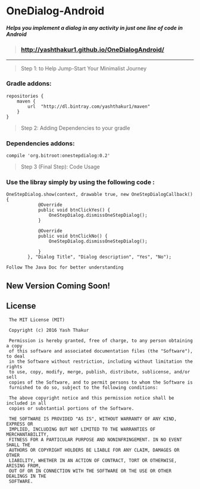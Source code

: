 # OneDialog-Android
##### Helps you implement a dialog in any activity in just one line of code in Android
> ### http://yashthakur1.github.io/OneDialogAndroid/ 

 ***
 
> Step 1: to Help Jump-Start Your Minimalist Journey

### Gradle addons:
```
repositories {
    maven {
        url  "http://dl.bintray.com/yashthakur1/maven"
    }
}
```
> Step 2: Adding Dependencies to your gradle

### Dependencies addons:
```
compile 'org.bitroot:onestepdialog:0.2'
```


> Step 3 (Final Step): Code Usage

### Use the libray simply by using the following code :
```
OneStepDialog.show(context, drawable true, new OneStepDialogCallback() {
            @Override
            public void btnClickYes() {
                OneStepDialog.dismissOneStepDialog();
            }

            @Override
            public void btnClickNo() {
                OneStepDialog.dismissOneStepDialog();

            }
        }, "Dialog Title", "Dialog description", "Yes", "No");
```
`Follow The Java Doc for better understanding`

## New Version Coming Soon!

## License

```	
 The MIT License (MIT)

 Copyright (c) 2016 Yash Thakur

 Permission is hereby granted, free of charge, to any person obtaining a copy
 of this software and associated documentation files (the "Software"), to deal
 in the Software without restriction, including without limitation the rights
 to use, copy, modify, merge, publish, distribute, sublicense, and/or sell
 copies of the Software, and to permit persons to whom the Software is
 furnished to do so, subject to the following conditions:

 The above copyright notice and this permission notice shall be included in all
 copies or substantial portions of the Software.

 THE SOFTWARE IS PROVIDED "AS IS", WITHOUT WARRANTY OF ANY KIND, EXPRESS OR
 IMPLIED, INCLUDING BUT NOT LIMITED TO THE WARRANTIES OF MERCHANTABILITY,
 FITNESS FOR A PARTICULAR PURPOSE AND NONINFRINGEMENT. IN NO EVENT SHALL THE
 AUTHORS OR COPYRIGHT HOLDERS BE LIABLE FOR ANY CLAIM, DAMAGES OR OTHER
 LIABILITY, WHETHER IN AN ACTION OF CONTRACT, TORT OR OTHERWISE, ARISING FROM,
 OUT OF OR IN CONNECTION WITH THE SOFTWARE OR THE USE OR OTHER DEALINGS IN THE
 SOFTWARE.
```
